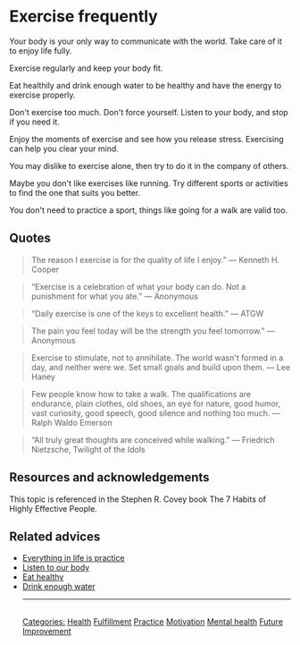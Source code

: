 # Exercise frequently
 
Your body is your only way to communicate with the world. Take care of it to enjoy life fully.
 
Exercise regularly and keep your body fit.
 
Eat healthily and drink enough water to be healthy and have the energy to exercise properly.
 
Don't exercise too much. Don't force yourself. Listen to your body, and stop if you need it.
 
Enjoy the moments of exercise and see how you release stress. Exercising can help you clear your mind.
 
You may dislike to exercise alone, then try to do it in the company of others.
 
Maybe you don't like exercises like running. Try different sports or activities to find the one that suits you better.

You don't need to practice a sport, things like going for a walk are valid too.
 
## Quotes

> The reason I exercise is for the quality of life I enjoy.” ― Kenneth H. Cooper
 
> “Exercise is a celebration of what your body can do. Not a punishment for what you ate.” ― Anonymous
 
> “Daily exercise is one of the keys to excellent health.” ― ATGW
 
> The pain you feel today will be the strength you feel tomorrow.” ― Anonymous
 
> Exercise to stimulate, not to annihilate. The world wasn't formed in a day, and neither were we. Set small goals and build upon them. ― Lee Haney
 
> Few people know how to take a walk. The qualifications are endurance, plain clothes, old shoes, an eye for nature, good humor, vast curiosity, good speech, good silence and nothing too much. ― Ralph Waldo Emerson
 
> “All truly great thoughts are conceived while walking.” ― Friedrich Nietzsche, Twilight of the Idols

## Resources and acknowledgements

This topic is referenced in the Stephen R. Covey book The 7 Habits of Highly Effective People.
 
## Related advices
 
- [Everything in life is practice](../Everything%20in%20life%20is%20practice/index.md)
- [Listen to our body](../Listen%20to%20your%20body/index.md)
- [Eat healthy](../Eat%20healthy/index.md)
- [Drink enough water](../Drink%20enough%20water/index.md)<hr/><br/>[Categories:](../Categories/index.md) [Health](../Categories/Health.md) [Fulfillment](../Categories/Fulfillment.md) [Practice](../Categories/Practice.md) [Motivation](../Categories/Motivation.md) [Mental health](../Categories/Mental%20health.md) [Future](../Categories/Future.md) [Improvement](../Categories/Improvement.md)